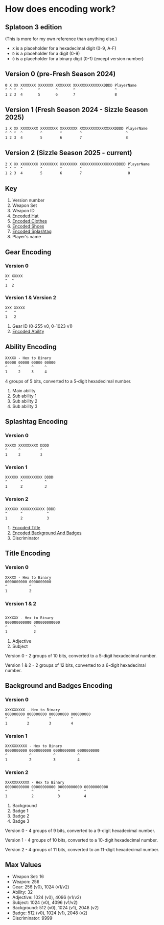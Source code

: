 <!-- markdownlint-disable-file MD024 -->

# How does encoding work?

## Splatoon 3 edition

(This is more for my own reference than anything else.)

- `X` is a placeholder for a hexadecimal digit (0-9, A-F)
- `D` is a placeholder for a digit (0-9)
- `0` is a placeholder for a binary digit (0-1) (except version number)

## Version 0 (pre-Fresh Season 2024)

```txt
0 X XX XXXXXXX XXXXXXX XXXXXXX XXXXXXXXXXXXXXDDDD PlayerName
^ ^ ^  ^       ^       ^       ^                  ^
1 2 3  4       5       6       7                  8
```

## Version 1 (Fresh Season 2024 - Sizzle Season 2025)

```txt
1 X XX XXXXXXXX XXXXXXXX XXXXXXXX XXXXXXXXXXXXXXXXDDDD PlayerName
^ ^ ^  ^        ^        ^        ^                    ^
1 2 3  4        5        6        7                    8
```

## Version 2 (Sizzle Season 2025 - current)

```txt
2 X XX XXXXXXXX XXXXXXXX XXXXXXXX XXXXXXXXXXXXXXXXXDDDD PlayerName
^ ^ ^  ^        ^        ^        ^                     ^
1 2 3  4        5        6        7                     8
```

## Key

1. Version number
2. Weapon Set
3. Weapon ID
4. [Encoded Hat](#gear-encoding)
5. [Encoded Clothes](#gear-encoding)
6. [Encoded Shoes](#gear-encoding)
7. [Encoded Splashtag](#splashtag-encoding)
8. Player's name

## Gear Encoding

### Version 0

```txt
XX XXXXX
^  ^
1  2
```

### Version 1 & Version 2

```txt
XXX XXXXX
^   ^
1   2
```

1. Gear ID (0-255 v0, 0-1023 v1)
2. [Encoded Ability](#ability-encoding)

## Ability Encoding

```txt
XXXXX - Hex to Binary
00000 00000 00000 00000
^     ^     ^     ^
1     2     3     4
```

4 groups of 5 bits, converted to a 5-digit hexadecimal number.

1. Main ability
2. Sub ability 1
3. Sub ability 2
4. Sub ability 3

## Splashtag Encoding

### Version 0

```txt
XXXXX XXXXXXXXX DDDD
^     ^         ^
1     2         3
```

### Version 1

```txt
XXXXXX XXXXXXXXXX DDDD
^      ^          ^
1      2          3
```

### Version 2

```txt
XXXXXX XXXXXXXXXXX DDDD
^      ^           ^
1      2           3
```

1. [Encoded Title](#title-encoding)
2. [Encoded Background And Badges](#background-and-badges-encoding)
3. Discriminator

## Title Encoding

### Version 0

```txt
XXXXX - Hex to Binary
0000000000 0000000000
^          ^
1          2
```

### Version 1 & 2

```txt

XXXXXX - Hex to Binary
000000000000 000000000000
^            ^
1            2
```

1. Adjective
2. Subject

Version 0 - 2 groups of 10 bits, converted to a 5-digit hexadecimal number.

Version 1 & 2 - 2 groups of 12 bits, converted to a 6-digit hexadecimal number.

## Background and Badges Encoding

### Version 0

```txt
XXXXXXXXX - Hex to Binary
000000000 000000000 000000000 000000000
^         ^         ^         ^
1         2         3         4
```

### Version 1

```txt
XXXXXXXXXX - Hex to Binary
0000000000 0000000000 0000000000 0000000000
^          ^          ^          ^
1          2          3          4
```

### Version 2

```txt
XXXXXXXXXXX - Hex to Binary
00000000000 00000000000 00000000000 00000000000
^           ^           ^           ^
1           2           3           4
```

1. Background
2. Badge 1
3. Badge 2
4. Badge 3

Version 0 - 4 groups of 9 bits, converted to a 9-digit hexadecimal number.

Version 1 - 4 groups of 10 bits, converted to a 10-digit hexadecimal number.

Version 2 - 4 groups of 11 bits, converted to an 11-digit hexadecimal number.

## Max Values

- Weapon Set: 16
- Weapon: 256
- Gear: 256 (v0), 1024 (v1/v2)
- Ability: 32
- Adjective: 1024 (v0), 4096 (v1/v2)
- Subject: 1024 (v0), 4096 (v1/v2)
- Background: 512 (v0), 1024 (v1), 2048 (v2)
- Badge: 512 (v0), 1024 (v1), 2048 (v2)
- Discriminator: 9999
